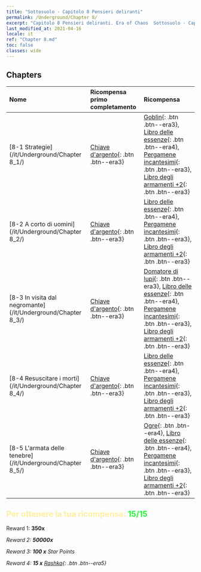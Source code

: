 ```yaml
---
title: "Sottosuolo - Capitolo 8 Pensieri deliranti"
permalink: /Underground/Chapter 8/
excerpt: "Capitolo 8 Pensieri deliranti. Era of Chaos  Sottosuolo - Capitolo 8. Pensieri deliranti"
last_modified_at: 2021-04-16
locale: it
ref: "Chapter 8.md"
toc: false
classes: wide
---
```


## Chapters

  | Nome |  Ricompensa primo completamento | Ricompensa |
  |:------------|:------------|:------------| 
  | [8-1 Strategie](/it/Underground/Chapter 8_1/) | [Chiave d'argento](/it/Items/con_693/){: .btn .btn--era3} | [Goblin](/it/Items/unt_217/){: .btn .btn--era3}, [Libro delle essenze](/it/Items/mat_39/){: .btn .btn--era4}, [Pergamene incantesimi](/it/Items/con_694/){: .btn .btn--era3}, [Libro degli armamenti +2](/it/Items/mat_32/){: .btn .btn--era3} |
  | [8-2 A corto di uomini](/it/Underground/Chapter 8_2/) | [Chiave d'argento](/it/Items/con_693/){: .btn .btn--era3} | [Libro delle essenze](/it/Items/mat_39/){: .btn .btn--era4}, [Pergamene incantesimi](/it/Items/con_694/){: .btn .btn--era3}, [Libro degli armamenti +2](/it/Items/mat_32/){: .btn .btn--era3} |
  | [8-3 In visita dal negromante](/it/Underground/Chapter 8_3/) | [Chiave d'argento](/it/Items/con_693/){: .btn .btn--era3} | [Domatore di lupi](/it/Items/unt_218/){: .btn .btn--era3}, [Libro delle essenze](/it/Items/mat_39/){: .btn .btn--era4}, [Pergamene incantesimi](/it/Items/con_694/){: .btn .btn--era3}, [Libro degli armamenti +2](/it/Items/mat_32/){: .btn .btn--era3} |
  | [8-4 Resuscitare i morti](/it/Underground/Chapter 8_4/) | [Chiave d'argento](/it/Items/con_693/){: .btn .btn--era3} | [Libro delle essenze](/it/Items/mat_39/){: .btn .btn--era4}, [Pergamene incantesimi](/it/Items/con_694/){: .btn .btn--era3}, [Libro degli armamenti +2](/it/Items/mat_32/){: .btn .btn--era3} |
  | [8-5 L'armata delle tenebre](/it/Underground/Chapter 8_5/) | [Chiave d'argento](/it/Items/con_693/){: .btn .btn--era3} | [Ogre](/it/Items/unt_220/){: .btn .btn--era4}, [Libro delle essenze](/it/Items/mat_39/){: .btn .btn--era4}, [Pergamene incantesimi](/it/Items/con_694/){: .btn .btn--era3}, [Libro degli armamenti +2](/it/Items/mat_32/){: .btn .btn--era3} |


## <span style="color: #ffeea0">Per ottenere la tua ricompensa: </span><span style="color: #27f73a">15/15</span>

 Reward 1:  **350x** <i class="fas fa-gem"/>

 Reward 2:  **50000x** <i class="fas fa-coins"/>

 Reward 3: **100 x** Star Points

 Reward 4: **15 x** [Rashka](/it/Items/her_384/){: .btn .btn--era5}

